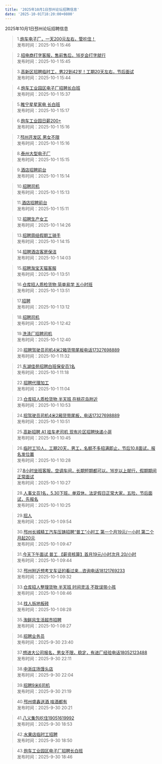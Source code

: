```yaml
---
title: '2025年10月1日邳州论坛招聘信息'
date: '2025-10-01T18:20:00+0800'
---
```

2025年10月1日邳州论坛招聘信息
<!--more-->
>1.[炮车电子厂，一天200元左右，管吃住！](https://www.pzzc.net/forum.php?mod=viewthread&tid=10550105)<br>
>发布时间：2025-10-1 15:46

>2.[招电商打字客服，售前售后，16岁会打字就行](https://www.pzzc.net/forum.php?mod=viewthread&tid=10550104)<br>
>发布时间：2025-10-1 15:45

>3.[高新区招聘临时工，男22到42岁！工期20天左右，节后面试](https://www.pzzc.net/forum.php?mod=viewthread&tid=10550103)<br>
>发布时间：2025-10-1 15:44

>4.[炮车工业园区电子厂招聘长白班](https://www.pzzc.net/forum.php?mod=viewthread&tid=10550102)<br>
>发布时间：2025-10-1 15:37

>5.[睢宁星星家电 长白班](https://www.pzzc.net/forum.php?mod=viewthread&tid=10550100)<br>
>发布时间：2025-10-1 15:17

>6.[炮车工业园日薪200+](https://www.pzzc.net/forum.php?mod=viewthread&tid=10550099)<br>
>发布时间：2025-10-1 15:16

>7.[邳州开发区 男女不限](https://www.pzzc.net/forum.php?mod=viewthread&tid=10550098)<br>
>发布时间：2025-10-1 15:16

>8.[泰州大型电子厂](https://www.pzzc.net/forum.php?mod=viewthread&tid=10550097)<br>
>发布时间：2025-10-1 15:15

>9.[酒店招聘前台](https://www.pzzc.net/forum.php?mod=viewthread&tid=10550096)<br>
>发布时间：2025-10-1 15:14

>10.[招聘司机](https://www.pzzc.net/forum.php?mod=viewthread&tid=10550095)<br>
>发布时间：2025-10-1 15:13

>11.[酒店招聘前台](https://www.pzzc.net/forum.php?mod=viewthread&tid=10550094)<br>
>发布时间：2025-10-1 15:11

>12.[招聘生产女工](https://www.pzzc.net/forum.php?mod=viewthread&tid=10550086)<br>
>发布时间：2025-10-1 14:26

>13.[招聘周结假期工骑手](https://www.pzzc.net/forum.php?mod=viewthread&tid=10550084)<br>
>发布时间：2025-10-1 14:15

>14.[招聘酒店客房保洁](https://www.pzzc.net/forum.php?mod=viewthread&tid=10550082)<br>
>发布时间：2025-10-1 14:03

>15.[招聘淘宝天猫客服](https://www.pzzc.net/forum.php?mod=viewthread&tid=10550081)<br>
>发布时间：2025-10-1 13:51

>16.[仓库招人质检货物 简单易学 五小时班](https://www.pzzc.net/forum.php?mod=viewthread&tid=10550080)<br>
>发布时间：2025-10-1 13:51

>17.[招聘](https://www.pzzc.net/forum.php?mod=viewthread&tid=10550077)<br>
>发布时间：2025-10-1 13:12

>18.[招聘司机](https://www.pzzc.net/forum.php?mod=viewthread&tid=10550075)<br>
>发布时间：2025-10-1 12:42

>19.[洗涤厂招聘司机](https://www.pzzc.net/forum.php?mod=viewthread&tid=10550074)<br>
>发布时间：2025-10-1 12:40

>20.[招聘驾驶员司机4米2箱货带尾板电话17327698889](https://www.pzzc.net/forum.php?mod=viewthread&tid=10550067)<br>
>发布时间：2025-10-1 11:32

>21.[东湖佳苑招聘白班保安员1名](https://www.pzzc.net/forum.php?mod=viewthread&tid=10550064)<br>
>发布时间：2025-10-1 11:18

>22.[招聘代理加工](https://www.pzzc.net/forum.php?mod=viewthread&tid=10550063)<br>
>发布时间：2025-10-1 11:04

>23.[仓库招人质检货物 半天班 在桃花岛附近](https://www.pzzc.net/forum.php?mod=viewthread&tid=10550062)<br>
>发布时间：2025-10-1 10:53

>24.[招驾驶员司机4米2厢货带尾板，电话17327698889](https://www.pzzc.net/forum.php?mod=viewthread&tid=10550061)<br>
>发布时间：2025-10-1 10:51

>25.[高新招聘 A1 挂车老司机 现有片区招聘快递小哥](https://www.pzzc.net/forum.php?mod=viewthread&tid=10550060)<br>
>发布时间：2025-10-1 10:45

>26.[临时工10人，工期20天，男工，名额不多招满即止，节后10.8面试，报名发位置](https://www.pzzc.net/forum.php?mod=viewthread&tid=10550057)<br>
>发布时间：2025-10-1 10:28

>27.[8小时坐班客服，空调车间，长期短期都可以，16岁以上就行，假期期间正常面试](https://www.pzzc.net/forum.php?mod=viewthread&tid=10550056)<br>
>发布时间：2025-10-1 10:27

>28.[人事文员1名，5.30下班，单双休，法定假日正常大家，五险，节后面试，先报名](https://www.pzzc.net/forum.php?mod=viewthread&tid=10550055)<br>
>发布时间：2025-10-1 10:25

>29.[招人](https://www.pzzc.net/forum.php?mod=viewthread&tid=10550046)<br>
>发布时间：2025-10-1 09:54

>30.[邳州长城精工汽车压铸招聘“普工”小时工
第一个月19元/一小时
第二个月起20元](https://www.pzzc.net/forum.php?mod=viewthread&tid=10550044)<br>
>发布时间：2025-10-1 09:47

>31.[今天下午面试  普工
【薪资核算】首月19元/小时次月 20/小时](https://www.pzzc.net/forum.php?mod=viewthread&tid=10550043)<br>
>发布时间：2025-10-1 09:44

>32.[邳州附近想考叉车证的看过来…咨询电话18121769233](https://www.pzzc.net/forum.php?mod=viewthread&tid=10550041)<br>
>发布时间：2025-10-1 09:32

>33.[仓库招人整理货物 半天班 时间灵活 不耽误带小孩](https://www.pzzc.net/forum.php?mod=viewthread&tid=10550032)<br>
>发布时间：2025-10-1 08:46

>34.[找人拆地板砖](https://www.pzzc.net/forum.php?mod=viewthread&tid=10550030)<br>
>发布时间：2025-10-1 08:28

>35.[淘鲜风生活超市招聘](https://www.pzzc.net/forum.php?mod=viewthread&tid=10550029)<br>
>发布时间：2025-10-1 08:27

>36.[招聘业务员](https://www.pzzc.net/forum.php?mod=viewthread&tid=10550007)<br>
>发布时间：2025-9-30 23:40

>37.[想进大公司报名，男女不限，稳定，有进厂经验电话18052123488](https://www.pzzc.net/forum.php?mod=viewthread&tid=10550004)<br>
>发布时间：2025-9-30 22:11

>38.[中浙庄场馒头店](https://www.pzzc.net/forum.php?mod=viewthread&tid=10550003)<br>
>发布时间：2025-9-30 22:04

>39.[招聘9米6司机](https://www.pzzc.net/forum.php?mod=viewthread&tid=10549999)<br>
>发布时间：2025-9-30 21:19

>40.[邳州盛鑫送酒 啥酒都有](https://www.pzzc.net/forum.php?mod=viewthread&tid=10549994)<br>
>发布时间：2025-9-30 20:21

>41.[八义集包吃住19051619992](https://www.pzzc.net/forum.php?mod=viewthread&tid=10549990)<br>
>发布时间：2025-9-30 18:53

>42.[水果店临时工招聘](https://www.pzzc.net/forum.php?mod=viewthread&tid=10549989)<br>
>发布时间：2025-9-30 18:50

>43.[炮车工业园区电子厂招聘长白班](https://www.pzzc.net/forum.php?mod=viewthread&tid=10549988)<br>
>发布时间：2025-9-30 18:46

